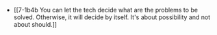 - [[7-1b4b You can let the tech decide what are the problems to be solved. Otherwise, it will decide by itself. It's about possibility and not about should.]]
<br>
